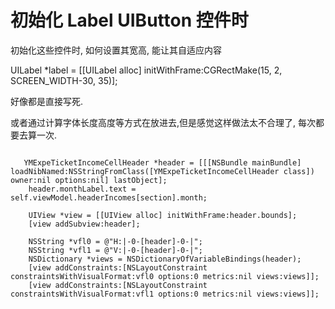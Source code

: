 # 初始化 Label UIButton 控件时

初始化这些控件时, 如何设置其宽高, 能让其自适应内容

UILabel *label = [[UILabel alloc] initWithFrame:CGRectMake(15, 2, SCREEN_WIDTH-30, 35)];

好像都是直接写死.

或者通过计算字体长度高度等方式在放进去,但是感觉这样做法太不合理了, 每次都要去算一次.


```

   YMExpeTicketIncomeCellHeader *header = [[[NSBundle mainBundle] loadNibNamed:NSStringFromClass([YMExpeTicketIncomeCellHeader class]) owner:nil options:nil] lastObject];
    header.monthLabel.text = self.viewModel.headerIncomes[section].month;
    
    UIView *view = [[UIView alloc] initWithFrame:header.bounds];
    [view addSubview:header];
    
    NSString *vfl0 = @"H:|-0-[header]-0-|";
    NSString *vfl1 = @"V:|-0-[header]-0-|";
    NSDictionary *views = NSDictionaryOfVariableBindings(header);
    [view addConstraints:[NSLayoutConstraint constraintsWithVisualFormat:vfl0 options:0 metrics:nil views:views]];
    [view addConstraints:[NSLayoutConstraint constraintsWithVisualFormat:vfl1 options:0 metrics:nil views:views]];
```



